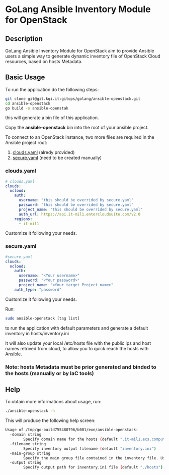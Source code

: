 # GoLang Ansible Inventory Module for OpenStack

## Description

GoLang Ansible Inventory Module for OpenStack aim to provide Ansible users a simple way to generate dynamic inventory file of OpenStack Cloud resources, based on hosts Metadata.

## Basic Usage

To run the application do the following steps:

```bash
git clone git@git.kqi.it:gitops/golang/ansible-openstack.git
cd ansible-openstack
go build -o ansible-openstak
```

this will generate a bin file of this application.

Copy the **ansible-openstack** bin into the root of your ansible project.

To connect to an OpenStack instance, two more files are required in the Ansible project root:

1. [clouds.yaml](#clouds.yaml) (alredy provided)
1. [secure.yaml](#secure.yaml) (need to be created manually)

### clouds.yaml

```yaml
# clouds.yaml
clouds:
  ocloud:
    auth:
      username: "this should be overrided by secure.yaml"
      password: "this should be overrided by secure.yaml"
      project_name: "this should be overrided by secure.yaml"
      auth_url: https://api.it-mil1.entercloudsuite.com/v2.0
    regions:
      - it-mil1
```

Customize it following your needs.

### secure.yaml

```yaml
#secure.yaml
clouds:
  ocloud:
    auth:
      username: "<Your username>"
      password: "<Your password>"
      project_name: "<Your target Project name>"
    auth_type: "password"
```

Customize it following your needs.

Run:

```bash
sudo ansible-openstack [tag list]
```

to run the application with default parameters and generate a default inventory in hosts/inventory.ini

It will also update your local /etc/hosts file with the public ips and host names retrived from cloud, to allow you to quick reach the hosts with Ansible.

### Note: hosts Metadata must be prior generated and binded to the hosts (manually or by IaC tools)

## Help

To obtain more informations about usage, run:

```bash
./ansible-openstack -h
```

This will produce the following help screen:

```bash
Usage of /tmp/go-build755480796/b001/exe/ansible-openstack:
  -domain string
        Specify domain name for the hosts (default ".it-mil1.ecs.compute.internal")
  -filename string
        Specify inventory output filename (default "inventory.ini")
  -main-group string
        Specify the main group file contained in the inventory file. Use always <name>:children form, otherwise it will break the code! (default "staging:children")
  -output string
        Specify output path for inventory.ini file (default "./hosts")
```
